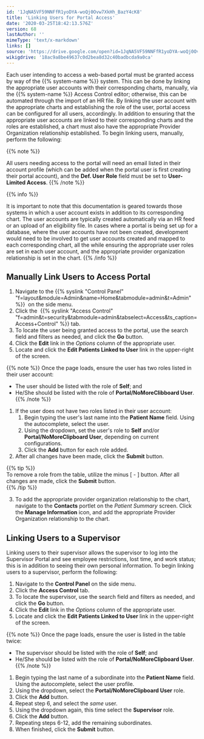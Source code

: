 ```yaml
---
id: '1JqNA5VF59NNFfR1yoDYA-woQj0Ovw7XkHh_BazY4cK8'
title: 'Linking Users for Portal Access'
date: '2020-03-25T18:42:13.576Z'
version: 68
lastAuthor: ''
mimeType: 'text/x-markdown'
links: []
source: 'https://drive.google.com/open?id=1JqNA5VF59NNFfR1yoDYA-woQj0Ovw7XkHh_BazY4cK8'
wikigdrive: '18ac9a8be49637c0d2bea8d32c40badbcda9a0ca'
---
```

Each user intending to access a web-based portal must be granted access by way of the {{% system-name %}} system. This can be done by linking the appropriate user accounts with their corresponding charts, manually, via the {{% system-name %}} Access Control editor; otherwise, this can be automated through the import of an HR file. By linking the user account with the appropriate charts and establishing the role of the user, portal access can be configured for all users, accordingly. In addition to ensuring that the appropriate user accounts are linked to their corresponding charts and the roles are established, a chart must also have the appropriate Provider Organization relationship established. To begin linking users, manually, perform the following:

{{% note %}}

All users needing access to the portal will need an email listed in their account profile (which can be added when the portal user is first creating their portal account), and the **Def. User Role** field must be set to **User-Limited Access**.
{{% /note %}}

{{% info %}}

It is important to note that this documentation is geared towards those systems in which a user account exists in addition to its corresponding chart. The user accounts are typically created automatically via an HR feed or an upload of an eligibility file. In cases where a portal is being set up for a database, where the user accounts have not been created, development would need to be involved to get user accounts created and mapped to each corresponding chart, all the while ensuring the appropriate user roles are set in each user account, and the appropriate provider organization relationship is set in the chart.
{{% /info %}}


## Manually Link Users to Access Portal

1. Navigate to the {{% syslink "Control Panel" "f=layout&module=Admin&name=Home&tabmodule=admin&t=Admin" %}}  on the side menu.
2. Click the  {{% syslink "Access Control" "f=admin&t=security&tabmodule=admin&tabselect=Access&ts_caption=Access+Control" %}} tab.
3. To locate the user being granted access to the portal, use the search field and filters as needed, and click the <strong>Go</strong> button.
4. Click the <strong>Edit</strong> link in the <em>Options</em> column of the appropriate user.
5. Locate and click the <strong>Edit Patients Linked to User</strong> link in the upper-right of the screen.

{{% note %}}
Once the page loads, ensure the user has two roles listed in their user account:
* The user should be listed with the role of <strong>Self</strong>; and
* He/She should be listed with the role of <strong>Portal/NoMoreClibboard User</strong>.
{{% /note %}}

1. If the user does not have two roles listed in their user account:
   1. Begin typing the user's last name into the <strong>Patient Name</strong> field. Using the autocomplete, select the user.
   2. Using the dropdown, set the user's role to <strong>Self</strong> and/or <strong>Portal/NoMoreClipboard User</strong>, depending on current configurations.
   3. Click the <strong>Add</strong> button for each role added.
2. After all changes have been made, click the <strong>Submit</strong> button.

{{% tip %}}  
To remove a role from the table, utilize the minus [ - ] button. After all changes are made, click the **Submit** button.  
{{% /tip %}}

3. To add the appropriate provider organization relationship to the chart, navigate to the <strong>Contacts</strong> portlet on the <em>Patient Summary</em> screen. Click the <strong>Manage Information</strong> icon, and add the appropriate Provider Organization relationship to the chart.

## Linking Users to a Supervisor

Linking users to their supervisor allows the supervisor to log into the Supervisor Portal and see employee restrictions, lost time, and work status; this is in addition to seeing their own personal information. To begin linking users to a supervisor, perform the following:
1. Navigate to the <strong>Control Panel</strong> on the side menu.
2. Click the <strong>Access Control</strong> tab.
3. To locate the supervisor, use the search field and filters as needed, and click the <strong>Go</strong> button.
4. Click the <strong>Edit</strong> link in the <em>Options</em> column of the appropriate user.
5. Locate and click the <strong>Edit Patients Linked to User</strong> link in the upper-right of the screen.

{{% note %}}
Once the page loads, ensure the user is listed in the table twice:
* The supervisor should be listed with the role of <strong>Self</strong>; and
* He/She should be listed with the role of <strong>Portal/NoMoreClipboard User</strong>.
{{% /note %}}

1. Begin typing the last name of a subordinate into the <strong>Patient Name</strong> field. Using the autocomplete, select the user profile.
2. Using the dropdown, select the <strong>Portal/NoMoreClipboard User</strong> role.
3. Click the <strong>Add</strong> button.
4. Repeat step 6, and select the <em>same</em> user.
5. Using the dropdown again, this time select the <strong>Supervisor</strong> role.
6. Click the <strong>Add</strong> button.
7. Repeating steps 6-12, add the remaining subordinates.
8. When finished, click the <strong>Submit</strong> button.
